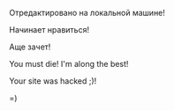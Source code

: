 Отредактировано на локальной машине!

Начинает нравиться!

Аще зачет!

You must die! I'm along the best!

Your site was hacked ;)!

=)




